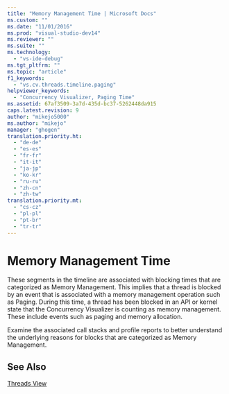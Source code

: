 ```yaml
---
title: "Memory Management Time | Microsoft Docs"
ms.custom: ""
ms.date: "11/01/2016"
ms.prod: "visual-studio-dev14"
ms.reviewer: ""
ms.suite: ""
ms.technology: 
  - "vs-ide-debug"
ms.tgt_pltfrm: ""
ms.topic: "article"
f1_keywords: 
  - "vs.cv.threads.timeline.paging"
helpviewer_keywords: 
  - "Concurrency Visualizer, Paging Time"
ms.assetid: 67af3509-3a7d-435d-bc37-5262448da915
caps.latest.revision: 9
author: "mikejo5000"
ms.author: "mikejo"
manager: "ghogen"
translation.priority.ht: 
  - "de-de"
  - "es-es"
  - "fr-fr"
  - "it-it"
  - "ja-jp"
  - "ko-kr"
  - "ru-ru"
  - "zh-cn"
  - "zh-tw"
translation.priority.mt: 
  - "cs-cz"
  - "pl-pl"
  - "pt-br"
  - "tr-tr"
---
```

# Memory Management Time
These segments in the timeline are associated with blocking times that are categorized as Memory Management. This implies that a thread is blocked by an event that is associated with a memory management operation such as Paging. During this time, a thread has been blocked in an API or kernel state that the Concurrency Visualizer is counting as memory management. These include events such as paging and memory allocation.  
  
 Examine the associated call stacks and profile reports to better understand the underlying reasons for blocks that are categorized as Memory Management.  
  
## See Also  
 [Threads View](../profiling/threads-view-parallel-performance.md)
